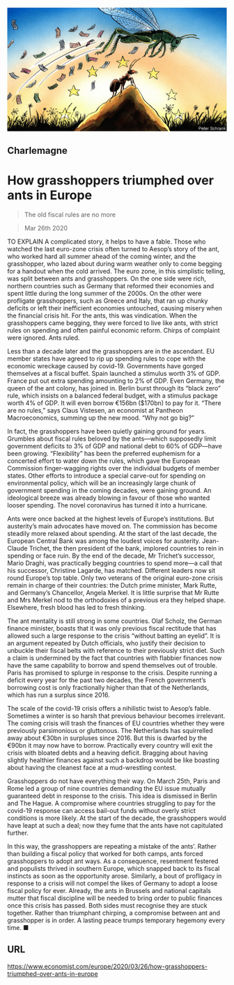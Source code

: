 ![](./images/20200328_EUD000_1.jpg)

## Charlemagne

# How grasshoppers triumphed over ants in Europe

> The old fiscal rules are no more

> Mar 26th 2020

TO EXPLAIN A complicated story, it helps to have a fable. Those who watched the last euro-zone crisis often turned to Aesop’s story of the ant, who worked hard all summer ahead of the coming winter, and the grasshopper, who lazed about during warm weather only to come begging for a handout when the cold arrived. The euro zone, in this simplistic telling, was split between ants and grasshoppers. On the one side were rich, northern countries such as Germany that reformed their economies and spent little during the long summer of the 2000s. On the other were profligate grasshoppers, such as Greece and Italy, that ran up chunky deficits or left their inefficient economies untouched, causing misery when the financial crisis hit. For the ants, this was vindication. When the grasshoppers came begging, they were forced to live like ants, with strict rules on spending and often painful economic reform. Chirps of complaint were ignored. Ants ruled.

Less than a decade later and the grasshoppers are in the ascendant. EU member states have agreed to rip up spending rules to cope with the economic wreckage caused by covid-19. Governments have gorged themselves at a fiscal buffet. Spain launched a stimulus worth 3% of GDP. France put out extra spending amounting to 2% of GDP. Even Germany, the queen of the ant colony, has joined in. Berlin burst through its “black zero” rule, which insists on a balanced federal budget, with a stimulus package worth 4% of GDP. It will even borrow €156bn ($170bn) to pay for it. “There are no rules,” says Claus Vistesen, an economist at Pantheon Macroeconomics, summing up the new mood. “Why not go big?”

In fact, the grasshoppers have been quietly gaining ground for years. Grumbles about fiscal rules beloved by the ants—which supposedly limit government deficits to 3% of GDP and national debt to 60% of GDP—have been growing. “Flexibility” has been the preferred euphemism for a concerted effort to water down the rules, which gave the European Commission finger-wagging rights over the individual budgets of member states. Other efforts to introduce a special carve-out for spending on environmental policy, which will be an increasingly large chunk of government spending in the coming decades, were gaining ground. An ideological breeze was already blowing in favour of those who wanted looser spending. The novel coronavirus has turned it into a hurricane.

Ants were once backed at the highest levels of Europe’s institutions. But austerity’s main advocates have moved on. The commission has become steadily more relaxed about spending. At the start of the last decade, the European Central Bank was among the loudest voices for austerity. Jean-Claude Trichet, the then president of the bank, implored countries to rein in spending or face ruin. By the end of the decade, Mr Trichet’s successor, Mario Draghi, was practically begging countries to spend more—a call that his successor, Christine Lagarde, has matched. Different leaders now sit round Europe’s top table. Only two veterans of the original euro-zone crisis remain in charge of their countries: the Dutch prime minister, Mark Rutte, and Germany’s Chancellor, Angela Merkel. It is little surprise that Mr Rutte and Mrs Merkel nod to the orthodoxies of a previous era they helped shape. Elsewhere, fresh blood has led to fresh thinking.

The ant mentality is still strong in some countries. Olaf Scholz, the German finance minister, boasts that it was only previous fiscal rectitude that has allowed such a large response to the crisis “without batting an eyelid”. It is an argument repeated by Dutch officials, who justify their decision to unbuckle their fiscal belts with reference to their previously strict diet. Such a claim is undermined by the fact that countries with flabbier finances now have the same capability to borrow and spend themselves out of trouble. Paris has promised to splurge in response to the crisis. Despite running a deficit every year for the past two decades, the French government’s borrowing cost is only fractionally higher than that of the Netherlands, which has run a surplus since 2016.

The scale of the covid-19 crisis offers a nihilistic twist to Aesop’s fable. Sometimes a winter is so harsh that previous behaviour becomes irrelevant. The coming crisis will trash the finances of EU countries whether they were previously parsimonious or gluttonous. The Netherlands has squirrelled away about €30bn in surpluses since 2016. But this is dwarfed by the €90bn it may now have to borrow. Practically every country will exit the crisis with bloated debts and a heaving deficit. Bragging about having slightly healthier finances against such a backdrop would be like boasting about having the cleanest face at a mud-wrestling contest.

Grasshoppers do not have everything their way. On March 25th, Paris and Rome led a group of nine countries demanding the EU issue mutually guaranteed debt in response to the crisis. This idea is dismissed in Berlin and The Hague. A compromise where countries struggling to pay for the covid-19 response can access bail-out funds without overly strict conditions is more likely. At the start of the decade, the grasshoppers would have leapt at such a deal; now they fume that the ants have not capitulated further.

In this way, the grasshoppers are repeating a mistake of the ants’. Rather than building a fiscal policy that worked for both camps, ants forced grasshoppers to adopt ant ways. As a consequence, resentment festered and populists thrived in southern Europe, which snapped back to its fiscal instincts as soon as the opportunity arose. Similarly, a bout of profligacy in response to a crisis will not compel the likes of Germany to adopt a loose fiscal policy for ever. Already, the ants in Brussels and national capitals mutter that fiscal discipline will be needed to bring order to public finances once this crisis has passed. Both sides must recognise they are stuck together. Rather than triumphant chirping, a compromise between ant and grasshopper is in order. A lasting peace trumps temporary hegemony every time. ■

## URL

https://www.economist.com/europe/2020/03/26/how-grasshoppers-triumphed-over-ants-in-europe
